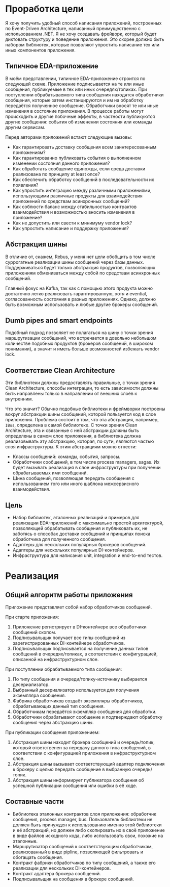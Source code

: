 # Проработка цели

Я хочу получить удобный способ написания приложений, построенных по Event-Driven Architecture, написанный преимущественно с использованием .NET. Я не хочу создавать фрейворк, который будет диктовать структуру и поведение приложения. Это скорее должно быть набором библиотек, которые позволяют упростить написание тех или иных компонентов приложения.

## Типичное EDA-приложение

В моём представлении, типичное EDA-приложение строится по следующей схеме. Приложение подписывается на те или иные сообщения, публикуемые в тех или иных очередях/топиках. При поступлении обрабатываемого типа сообщения находятся обработчики сообщения, которые затем инстанцируются и им на обработку передаётся полученное сообщение. Обработчики вносят те или иные изменения в состояние приложения. В процессе работы могут происходить и другие побочные эффекты, в частности публикуются другие сообщения: события об изменении состояния или команды другим сервисам.

Перед авторами приложений встают следующие вызовы:

* Как гарантировать доставку сообщения всем заинтересованным приложениям?
* Как гарантированно публиковать события о выполненном изменении состояния данного приложения?
* Как обработать сообщение единожды, если среда доставки реализована по принципу at least once?
* Как обеспечить обработку сообщений в последовательности их появления?
* Как упростить интеграцию между различными приложениями, использующими различные продукты для взаимодействия приложений по средствам асинхронных сообщений?
* Как соблюсти баланс между стабильностью контрактов взаимодействия и возможностью вносить изменения в приложение?
* Как не допустить или свести к минимуму vendor lock?
* Как упростить написание и поддержку приложения?

## Абстракция шины

В отличие от, скажем, Rebus, у меня нет цели обобщить в том числе суррогатные реализации шины сообщений через базы данных. Поддерживаться будет только абстракция продуктов, позволяющих приложениям обмениваться между собой по средствам асинхронных сообщений.

Главный фокус на Kafka, так как с помощью этого продукта можно достаточно легко реализовать гарантированную, хотя и evential, согласованность состояния в разных приложениях. Однако, должно быть возможным использовать и любые другие брокеры сообщений. 

## Dumb pipes and smart endpoints

Подобный подход позволяет не полагаться на шину с точки зрения маршрутизации сообщений, что встречается в довольно небольшом количестве подобных продуктов (брокеров сообщений, в широком понимании), а значит и иметь больше возможностей избежать vendor lock.

## Соответствие Clean Architecture

Эти библиотеки должны предоставлять правильные, с точки зрения Clean Architecture, способы интеграции, то есть зависимости должны быть направлены только в направлении от внешних слоёв к внутренним.

Что это значит? Обычно подобные библиотеки и фреймворки построены вокруг абстракции шины сообщений, которой пользуется код в слое приложения. Проблема состоит в том, что эта абстракция, например, `IBus`, определена в самой библиотеке. С точки зрения Clean Architecture, эта и связанные с ней абстракции должны быть определены в самом слое приложения, а библиотека должна реализовывать эту абстракцию, которая, по сути, являются частью слоя инфраструктуры. К этим абстракциям можно отнести:

* Классы сообщений: команды, события, запросы.
* Обработчики сообщений, в том числе process managers, sagas. Их будет вызывать реализация в слое инфраструктуры при получении обрабатываемых ими сообщений.
* Шина сообщений, позволяющая передать сообщения с использованием того или иного шаблона межсервисного взаимодействия.

## Цель

* Набор библиотек, эталонных реализаций и примеров для реализации EDA-приложений с максимально простой архитектурой, позволяющей обрабатывать сообщения и публиковать их, не заботясь о способах доставки сообщений и принципах поиска обработчика для полученного сообщения.
* Адаптеры для нескольких популярных брокеров сообщений.
* Адаптеры для нескольких популярных DI-контейнеров.
* Инфраструктура для написания unit, integration и end-to-end тестов.

# Реализация

## Общий алгоритм работы приложения

Приложение представляет собой набор обработчиков сообщений.

При старте приложения:

1. Приложение регистрирует в DI-контейнере все обработчики сообщений скопом.
2. Подписывальщик получает все типы сообщений из зарегистрированных DI-контейнере обработчиков.
3. Подписывальщик подписывается на получение данных типов сообщений в очередях/топиках, в соответствии с конфигурацией, описанной на инфраструктурном слое.

При поступлении обрабатываемого типа сообщения:

1. По типу сообщения и очереди/топику-источнику выбирается десериализатор.
2. Выбранный десериализатор используется для получения экземпляра сообщения.
3. Фабрика обработчиков создаёт экземпляры обработчиков, обрабатывающих данный тип сообщения.
4. Обработчикам передаётся экземпляр сообщения для обработки.
5. Обработчики обрабатывают сообщение и подтверждают обработку сообщения через абстракцию шины.

При публикации сообщения приложением:

1. Абстракция шины находит брокера сообщений и очередь/топик, который ответственен за передачу данного типа сообщений, в соответствии с конфигурацией приложения в инфраструктурном слое.
2. Абстракция шины вызывает соответствующий адаптер подключения к брокеру с целью передать сообщение в выбранную очередь/топик.
3. Абстракция шины информирует публикатора сообщения об успешной публикации сообщения или ошибки в её ходе.

## Составные части

* Библиотека эталонных контрактов слоя приложения: обработчик сообщения, process manager, bus. Пользователь библиотеки не должен быть принужден к использованию именно этой библиотеки и её абстракций, но должен либо скопировать их в своё приложение в виде файлов исходного кода, либо использовать свои, похожие на эталонные.
* Маршрутизатор сообщений к соответствующим обработчикам, реализованный в виде pipline, позволяющей фильтровать и обогащать сообщения.
* Контракт фабрики обработчиков по типу сообщений, а также его реализации для нескольких DI-контейнеров.
* Контракт адаптера брокера сообщений.
* Подписывальщик на сообщения в брокере сообщений.